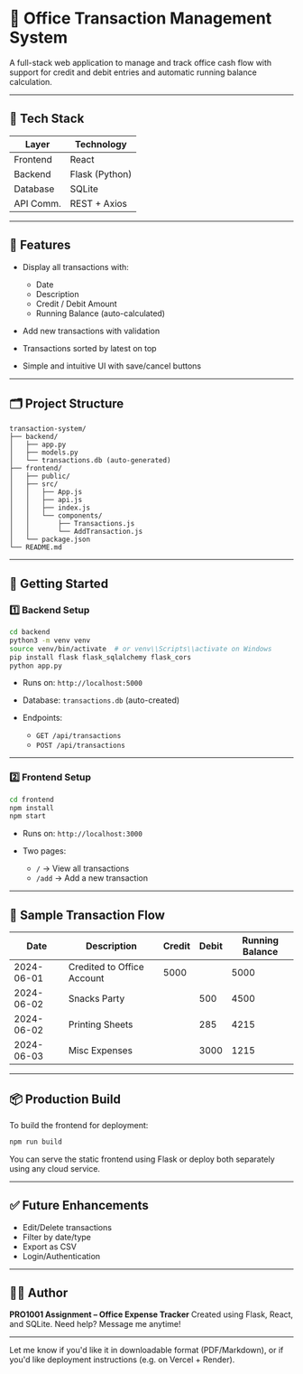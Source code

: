 
# 💼 Office Transaction Management System

A full-stack web application to manage and track office cash flow with support for credit and debit entries and automatic running balance calculation.

---

## 🧱 Tech Stack

| Layer     | Technology     |
| --------- | -------------- |
| Frontend  | React          |
| Backend   | Flask (Python) |
| Database  | SQLite         |
| API Comm. | REST + Axios   |

---

## 📸 Features

* Display all transactions with:

  * Date
  * Description
  * Credit / Debit Amount
  * Running Balance (auto-calculated)
* Add new transactions with validation
* Transactions sorted by latest on top
* Simple and intuitive UI with save/cancel buttons

---

## 🗂 Project Structure

```
transaction-system/
├── backend/
│   ├── app.py
│   ├── models.py
│   └── transactions.db (auto-generated)
├── frontend/
│   ├── public/
│   ├── src/
│   │   ├── App.js
│   │   ├── api.js
│   │   ├── index.js
│   │   └── components/
│   │       ├── Transactions.js
│   │       └── AddTransaction.js
│   └── package.json
└── README.md
```

---

## 🚀 Getting Started

### 1️⃣ Backend Setup

```bash
cd backend
python3 -m venv venv
source venv/bin/activate  # or venv\\Scripts\\activate on Windows
pip install flask flask_sqlalchemy flask_cors
python app.py
```

* Runs on: `http://localhost:5000`
* Database: `transactions.db` (auto-created)
* Endpoints:

  * `GET /api/transactions`
  * `POST /api/transactions`

---

### 2️⃣ Frontend Setup

```bash
cd frontend
npm install
npm start
```

* Runs on: `http://localhost:3000`
* Two pages:

  * `/` → View all transactions
  * `/add` → Add a new transaction

---

## 📝 Sample Transaction Flow

| Date       | Description                | Credit | Debit | Running Balance |
| ---------- | -------------------------- | ------ | ----- | --------------- |
| 2024-06-01 | Credited to Office Account | 5000   |       | 5000            |
| 2024-06-02 | Snacks Party               |        | 500   | 4500            |
| 2024-06-02 | Printing Sheets            |        | 285   | 4215            |
| 2024-06-03 | Misc Expenses              |        | 3000  | 1215            |

---

## 📦 Production Build

To build the frontend for deployment:

```bash
npm run build
```

You can serve the static frontend using Flask or deploy both separately using any cloud service.

---

## ✅ Future Enhancements

* Edit/Delete transactions
* Filter by date/type
* Export as CSV
* Login/Authentication

---

## 👨‍💻 Author

**PRO1001 Assignment – Office Expense Tracker**
Created using Flask, React, and SQLite.
Need help? Message me anytime!

---

Let me know if you'd like it in downloadable format (PDF/Markdown), or if you'd like deployment instructions (e.g. on Vercel + Render).
